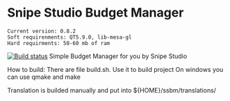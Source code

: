 Snipe Studio Budget Manager
===
~~~~~~~~~~
Current version: 0.8.2
Soft requirenments: QT5.9.0, lib-mesa-gl
Hard requirments: 50-60 mb of ram
~~~~~~~~~~
[![Build status](https://steamdragon.visualstudio.com/Snipe%20Studio%20Budget%20Manager/_apis/build/status/Snipe%20Studio%20Budget%20Manager%20Build%2016.04%20Ubuntu)](https://steamdragon.visualstudio.com/Snipe%20Studio%20Budget%20Manager/_build/latest?definitionId=3)
Simple Budget Manager for you by Snipe Studio


How to build:
There are file build.sh. Use it to build project
On windows you can use qmake and make

Translation is builded manually and put into ${HOME}/ssbm/translations/
